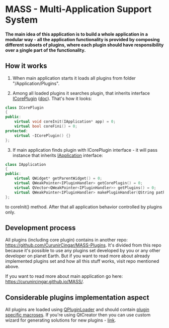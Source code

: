 # MASS - Multi-Application Support System

#### The main idea of this application is to build a whole application in a modular way - all the application functionality is provided by composing different subsets of plugins, where each plugin should have responsibility over a [s](https://en.wikipedia.org/wiki/Single_responsibility_principle)ingle part of the functionality.
## How it works
1. When main application starts it loads all plugins from folder "/Application/Plugins".

2. Among all loaded plugins it searches plugin, that inherits interface [ICorePlugin](/Application/icoreplugin.h) ([doc](https://curunircingar.github.io/MASS/class_i_core_plugin.html)). 
That's how it looks:
```cpp
class ICorePlugin
{
public:
    virtual void coreInit(IApplication* app) = 0;
    virtual bool coreFini() = 0;
protected:
    virtual ~ICorePlugin() {}
};
```

3. If main application finds plugin with ICorePlugin interface - it will pass instance that inherits [IApplication](/Application/iapplication.h) interface:
```cpp
class IApplication
{
public:
    virtual QWidget* getParentWidget() = 0;
    virtual QWeakPointer<IPluginHandler> getCorePlugin() = 0;
    virtual QVector<QWeakPointer<IPluginHandler>> getPlugins() = 0;
    virtual QWeakPointer<IPluginHandler> makePluginHandler(QString path) = 0;
};
```
to coreInit() method. After that all application behavior controlled by plugins only.

## Development process
All plugins (including core plugin) contains in another repo: https://github.com/CurunirCingar/MASS-Plugins. It's divided from this repo because it's possible to use any plugins set developed by you or any other developer on planet Earth. But if you want to read more about already implemented plugins set and how all this stuff works, visit repo mentioned above.

If you want to read more about main application go here: https://curunircingar.github.io/MASS/.  

## Considerable plugins implementation aspect
All plugins are loaded using [QPluginLoader](http://doc.qt.io/qt-5/qpluginloader.html) and should contain [plugin specific macroses](http://doc.qt.io/qt-5/plugins-howto.html).
If you're using QtCreator then you can use custom wizard for generating solutions for new plugins - [link](https://github.com/CurunirCingar/MASS/tree/master/Resources/QtCreator%20wizard).
